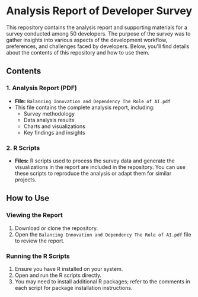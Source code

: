 # Analysis Report of Developer Survey

This repository contains the analysis report and supporting materials for a survey conducted among 50 developers. The purpose of the survey was to gather insights into various aspects of the development workflow, preferences, and challenges faced by developers. Below, you'll find details about the contents of this repository and how to use them.

## Contents

### 1. Analysis Report (PDF)
- **File:** `Balancing Innovation and Dependency The Role of AI.pdf`
- This file contains the complete analysis report, including:
  - Survey methodology
  - Data analysis results
  - Charts and visualizations
  - Key findings and insights

### 2. R Scripts
- **Files:** R scripts used to process the survey data and generate the visualizations in the report are included in the repository. You can use these scripts to reproduce the analysis or adapt them for similar projects.

## How to Use

### Viewing the Report
1. Download or clone the repository.
2. Open the `Balancing Innovation and Dependency The Role of AI.pdf` file to review the report.

### Running the R Scripts
1. Ensure you have R installed on your system.
2. Open and run the R scripts directly.
3. You may need to install additional R packages; refer to the comments in each script for package installation instructions.



